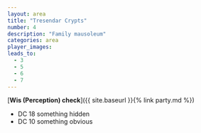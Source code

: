 ```yaml
---
layout: area
title: "Tresendar Crypts"
number: 4
description: "Family mausoleum"
categories: area
player_images:
leads_to:
  - 3
  - 5
  - 6
  - 7
---
```



[**Wis (Perception) check**]({{ site.baseurl }}{% link party.md %})
* DC 18 something hidden
* DC 10 something obvious

